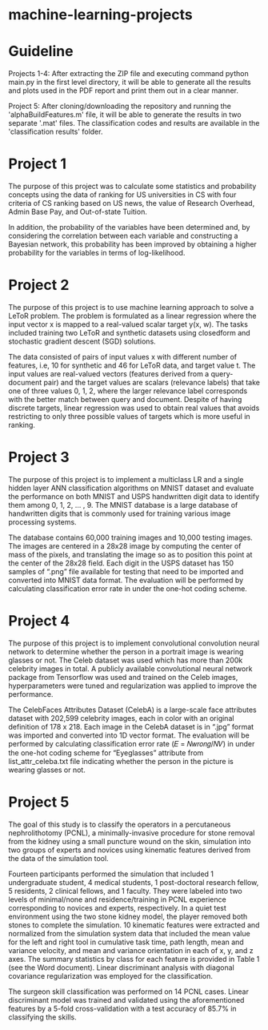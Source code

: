 # machine-learning-projects

# Guideline

Projects 1-4: After extracting the ZIP file and executing command python main.py in the first level directory, it will be able to generate all the results and plots used in the PDF report and print them out in a clear manner.

Project 5: After cloning/downloading the repository and running the 'alphaBuildFeatures.m' file, it will be able to generate the results in two separate '.mat' files. The classification codes and results are available in the 'classification results' folder.

# Project 1

The purpose of this project was to calculate some statistics and probability concepts using the data of ranking for US universities in CS with four criteria of CS ranking based on US news, the value of Research Overhead, Admin Base Pay, and Out-of-state Tuition. 

In addition, the probability of the variables have been determined and, by considering the correlation between each variable and constructing a Bayesian network, this probability has been improved by obtaining a higher probability for the variables in terms of log-likelihood.

# Project 2

The purpose of this project is to use machine learning approach to solve a LeToR problem. The problem is formulated as a linear regression where the input vector x is mapped to a real-valued scalar target y(x, w). The tasks included training two LeToR and synthetic datasets using closedform and stochastic gradient descent (SGD) solutions. 

The data consisted of pairs of input values x with different number of features, i.e, 10 for synthetic and 46 for LeToR data, and target value t. The input values are real-valued vectors (features derived from a query-document pair) and the target values are scalars (relevance labels) that take one of three values 0, 1, 2, where the larger relevance label corresponds with the better match between query and document. Despite of having discrete targets, linear regression was used to obtain real values that avoids restricting to only three possible values of targets which is more useful in ranking.

# Project 3

The purpose of this project is to implement a multiclass LR and a single hidden layer ANN classification algorithms on MNIST dataset and evaluate the performance on both MNIST and USPS handwritten digit data to identify them among 0, 1, 2, … , 9. The MNIST database is a large database of handwritten digits that is commonly used for training various image processing systems. 

The database contains 60,000 training images and 10,000 testing images. The images are centered in a 28x28 image by computing the center of mass of the pixels, and translating the image so as to position this point at the center of the 28x28 field. Each digit in the USPS dataset has 150 samples of “.png” file available for testing that need to be imported and converted into MNIST data format. The evaluation will be performed by calculating classification error rate in under the one-hot coding scheme.

# Project 4

The purpose of this project is to implement convolutional convolution neural network to determine whether the person in a portrait image is wearing glasses or not. The Celeb dataset was used which has more than 200k celebrity images in total. A publicly available convolutional neural network package from Tensorflow was used and trained on the Celeb images, hyperparameters were tuned and regularization was applied to improve the performance. 

The CelebFaces Attributes Dataset (CelebA) is a large-scale face attributes dataset with 202,599 celebrity images, each in color with an original definition of 178 x 218. Each image in the CelebA dataset is in “.jpg” format was imported and converted into 1D vector format. The evaluation will be performed by calculating classification error rate (𝐸 = 𝑁𝑤𝑟𝑜𝑛𝑔/𝑁𝑉) in under the one-hot coding scheme for “Eyeglasses” attribute from list_attr_celeba.txt file indicating whether the person in the picture is wearing glasses or not.

# Project 5

The goal of this study is to classify the operators in a percutaneous nephrolithotomy (PCNL), a minimally-invasive procedure for stone removal from the kidney using a small puncture wound on the skin, simulation into two groups of experts and novices using kinematic features derived from the data of the simulation tool. 

Fourteen participants performed the simulation that included 1 undergraduate student, 4 medical students, 1 post-doctoral research fellow, 5 residents, 2 clinical fellows, and 1 faculty. They were labeled into two levels of minimal/none and residence/training in PCNL experience corresponding to novices and experts, respectively. In a quiet test environment using the two stone kidney model, the player removed both stones to complete the simulation. 10 kinematic features were extracted and normalized from the simulation system data that included the mean value for the left and right tool in cumulative task time, path length, mean and variance velocity, and mean and variance orientation in each of x, y, and z axes. The summary statistics by class for each feature is provided in Table 1 (see the Word document). Linear discriminant analysis with diagonal covariance regularization was employed for the classification. 

The surgeon skill classification was performed on 14 PCNL cases. Linear discriminant model was trained and validated using the aforementioned features by a 5-fold cross-validation with a test accuracy of 85.7% in classifying the skills.
